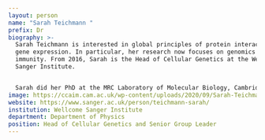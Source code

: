 ```yaml
---
layout: person
name: "Sarah Teichmann "
prefix: Dr
biography: >-
  Sarah Teichmann is interested in global principles of protein interactions and
  gene expression. In particular, her research now focuses on genomics and
  immunity. From 2016, Sarah is the Head of Cellular Genetics at the Wellcome
  Sanger Institute.


  Sarah did her PhD at the MRC Laboratory of Molecular Biology, Cambridge, UK and was a Beit Memorial Fellow at University College London. She started a group at the MRC Laboratory of Molecular Biology in 2001. In 2013, she moved to the Wellcome Genome Campus in Hinxton, Cambridge, where her group was joint between the EMBL-European Bioinformatics Institute and the Wellcome Sanger Institute. Sarah is an EMBO member and fellow of the Academy of Medical Sciences, and her work has been recognized by a number of prizes, including the Lister Prize, Biochemical Society Colworth Medal, Royal Society Crick Lecture and EMBO Gold Medal.
image: https://ccaim.cam.ac.uk/wp-content/uploads/2020/09/Sarah-Teichmann-BW.jpg
website: https://www.sanger.ac.uk/person/teichmann-sarah/
institution: Wellcome Sanger Institute
department: Department of Physics
position: Head of Cellular Genetics and Senior Group Leader
---
```

